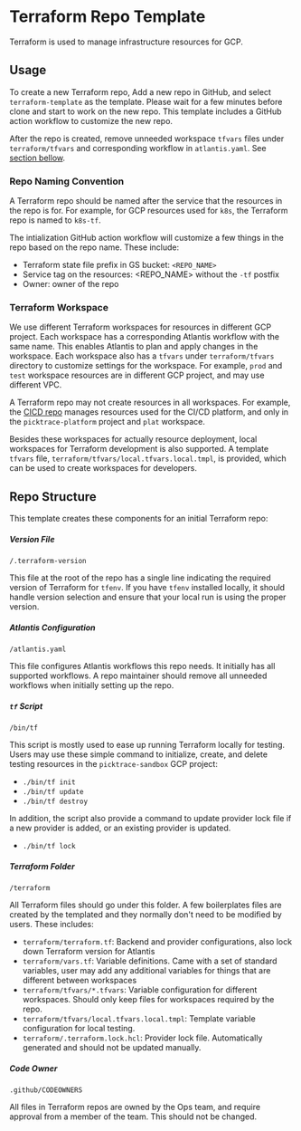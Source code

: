 # Terraform Repo Template

Terraform is used to manage infrastructure resources for GCP.

## Usage

To create a new Terraform repo, Add a new repo in GitHub, and select `terraform-template`
as the template.  Please wait for a few minutes before clone and start to work on the new
repo.  This template includes a GitHub action workflow to customize the new repo.

After the repo is created, remove unneeded workspace `tfvars` files under
`terraform/tfvars` and corresponding workflow in `atlantis.yaml`.  See
[section bellow](#terraform-workspace-and-atlantis-workflow).

### Repo Naming Convention

A Terraform repo should be named after the service that the resources in the repo is
for.  For example, for GCP resources used for `k8s`, the Terraform repo is named
to `k8s-tf`.

The intialization GitHub action workflow will customize a few things in the repo based
on the repo name.  These include:

- Terraform state file prefix in GS bucket: `<REPO_NAME>`
- Service tag on the resources: <REPO_NAME> without the `-tf` postfix
- Owner: owner of the repo

### Terraform Workspace

We use different Terraform workspaces for resources in different GCP project. Each workspace
has a corresponding Atlantis workflow with the same name.  This enables
Atlantis to plan and apply changes in the workspace.  Each workspace also has a `tfvars`
under `terraform/tfvars` directory to customize settings for the workspace.  For example,
`prod` and `test` workspace resources are in different GCP project, and may use different
VPC.

A Terraform repo may not create resources in all workspaces.  For example, the
[CICD repo](https://github.com/picktrace/cicd_tf) manages resources used for the CI/CD platform,
and only in the `picktrace-platform` project and `plat` workspace.

Besides these workspaces for actually resource deployment, local workspaces for
Terraform development is also supported.  A template `tfvars` file,
`terraform/tfvars/local.tfvars.local.tmpl`, is provided, which can be used to
create workspaces for developers.

## Repo Structure

This template creates these components for an initial Terraform repo:

##### Version File

`/.terraform-version`

This file at the root of the repo has a single line indicating the required version
of Terraform for `tfenv`.  If you have `tfenv` installed locally, it should handle version
selection and ensure that your local run is using the proper version.

##### Atlantis Configuration

`/atlantis.yaml`

This file configures Atlantis workflows this repo needs.  It initially has all supported
workflows.  A repo maintainer should remove all unneeded workflows when initially setting
up the repo.

##### `tf` Script

`/bin/tf`

This script is mostly used to ease up running Terraform locally for testing. Users may use
these simple command to initialize, create, and delete testing resources in the
`picktrace-sandbox` GCP project:

- `./bin/tf init`
- `./bin/tf update`
- `./bin/tf destroy`

In addition, the script also provide a command to update provider lock file if a new provider
is added, or an existing provider is updated.

- `./bin/tf lock`

##### Terraform Folder

`/terraform`

All Terraform files should go under this folder. A few boilerplates files are created by
the templated and they normally don't need to be modified by users.  These includes:

- `terraform/terraform.tf`: Backend and provider configurations, also lock down Terraform version
  for Atlantis
- `terraform/vars.tf`: Variable definitions.  Came with a set of standard variables, user may
  add any additional variables for things that are different between workspaces
- `terraform/tfvars/*.tfvars`: Variable configuration for different workspaces. Should only
  keep files for workspaces required by the repo.
- `terraform/tfvars/local.tfvars.local.tmpl`: Template variable configuration for local testing.
- `terraform/.terraform.lock.hcl`: Provider lock file.  Automatically generated and should not
  be updated manually.

##### Code Owner

`.github/CODEOWNERS`

All files in Terraform repos are owned by the Ops team, and require approval from a member
of the team.  This should not be changed.
